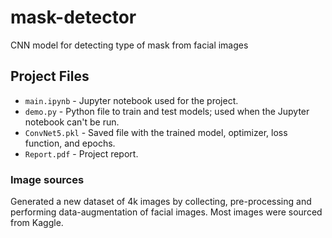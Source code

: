 # mask-detector
 CNN model for detecting type of mask from facial images

## Project Files
- `main.ipynb` - Jupyter notebook used for the project.
- `demo.py` - Python file to train and test models; used when the Jupyter notebook can't be run.
- `ConvNet5.pkl` - Saved file with the trained model, optimizer, loss function, and epochs.
- `Report.pdf` - Project report.

### Image sources
Generated a new dataset of 4k images by collecting, pre-processing and performing data-augmentation of facial
images. Most images were sourced from Kaggle. 
